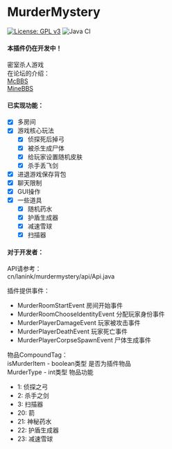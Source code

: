 # MurderMystery  
[![License: GPL v3](https://img.shields.io/badge/License-GPL%20v3-blue.svg)](LICENSE)
![Java CI](https://github.com/lt-name/MurderMystery_Nukkit/workflows/Java%20CI/badge.svg)
#### 本插件仍在开发中！  
密室杀人游戏  
在论坛的介绍：  
[McBBS](https://www.mcbbs.net/thread-1014768-1-1.html)  
[MineBBS](https://www.minebbs.com/resources/murdermystery.1012/)  
#### 已实现功能：  
- [X] 多房间  
- [X] 游戏核心玩法  
  - [X] 侦探死后掉弓  
  - [X] 被杀生成尸体  
  - [X] 给玩家设置随机皮肤  
  - [X] 杀手丢飞剑  
- [X] 进退游戏保存背包  
- [X] 聊天限制  
- [X] GUI操作  
- [X] 一些道具  
  - [X] 随机药水  
  - [X] 护盾生成器  
  - [X] 减速雪球  
  - [X] 扫描器
    
#### 对于开发者：
API请参考：  
cn/lanink/murdermystery/api/Api.java  
  
插件提供事件： 
 - MurderRoomStartEvent 房间开始事件
 - MurderRoomChooseIdentityEvent 分配玩家身份事件
 - MurderPlayerDamageEvent 玩家被攻击事件  
 - MurderPlayerDeathEvent 玩家死亡事件   
 - MurderPlayerCorpseSpawnEvent 尸体生成事件  
   
物品CompoundTag：  
isMurderItem - boolean类型 是否为插件物品  
MurderType - int类型 物品功能 
   - 1: 侦探之弓  
   - 2: 杀手之剑  
   - 3: 扫描器  
   - 20: 箭  
   - 21: 神秘药水  
   - 22: 护盾生成器  
   - 23: 减速雪球  